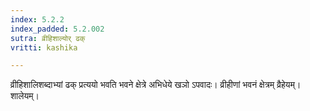 ```yaml
---
index: 5.2.2
index_padded: 5.2.002
sutra: व्रीहिशाल्योर् ढक्
vritti: kashika

---
```

व्रीहिशालिशब्दाभ्यां ढक् प्रत्ययो भवति भवने क्षेत्रे अभिधेये खञो ऽपवादः। व्रीहीणां भवनं क्षेत्रम् व्रैहेयम्। शालेयम्।